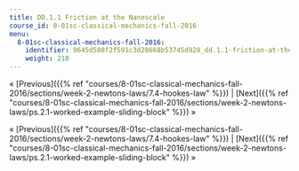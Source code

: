 ```yaml
---
title: DD.1.1 Friction at the Nanoscale
course_id: 8-01sc-classical-mechanics-fall-2016
menu:
  8-01sc-classical-mechanics-fall-2016:
    identifier: 9645d508f2f591c3d28668b53745d928_dd.1.1-friction-at-the-nanoscale
    weight: 210
---
```

« [Previous]({{% ref "courses/8-01sc-classical-mechanics-fall-2016/sections/week-2-newtons-laws/7.4-hookes-law" %}}) | [Next]({{% ref "courses/8-01sc-classical-mechanics-fall-2016/sections/week-2-newtons-laws/ps.2.1-worked-example-sliding-block" %}}) »

« [Previous]({{% ref "courses/8-01sc-classical-mechanics-fall-2016/sections/week-2-newtons-laws/7.4-hookes-law" %}}) | [Next]({{% ref "courses/8-01sc-classical-mechanics-fall-2016/sections/week-2-newtons-laws/ps.2.1-worked-example-sliding-block" %}}) »